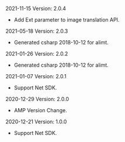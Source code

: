 2021-11-15 Version: 2.0.4
- Add Ext parameter to image translation API.

2021-05-18 Version: 2.0.3
- Generated csharp 2018-10-12 for alimt.

2021-01-26 Version: 2.0.2
- Generated csharp 2018-10-12 for alimt.

2021-01-07 Version: 2.0.1
- Support Net SDK.

2020-12-29 Version: 2.0.0
- AMP Version Change.

2020-12-21 Version: 1.0.0
- Support Net SDK.

